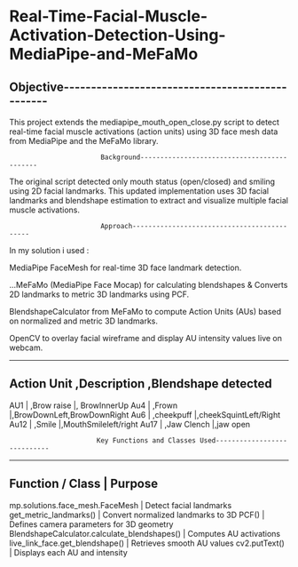# Real-Time-Facial-Muscle-Activation-Detection-Using-MediaPipe-and-MeFaMo
## Objective------------------------------------------------

This project extends the mediapipe_mouth_open_close.py script to detect real-time facial muscle activations (action units) using 3D face mesh data from MediaPipe and the MeFaMo library.

                           Background--------------------------------------------

The original script detected only mouth status (open/closed) and smiling using 2D facial landmarks. This updated implementation uses 3D facial landmarks and blendshape estimation to extract and visualize multiple facial muscle activations.

                           Approach--------------------------------------------

In my solution i used :

MediaPipe FaceMesh for real-time 3D face landmark detection.

...MeFaMo (MediaPipe Face Mocap) for calculating blendshapes & Converts 2D landmarks to metric 3D landmarks using PCF.

BlendshapeCalculator from MeFaMo to compute Action Units (AUs) based on normalized and metric 3D landmarks.

OpenCV to overlay facial wireframe and display AU intensity values live on webcam.

 ---------------------------------------------------------------------- 
 Action Unit      ,Description                ,Blendshape detected              
-------------------------------------------------------------------------
  AU1            | ,Brow raise                  |, BrowInnerUp
  Au4            | ,Frown                       |,BrowDownLeft,BrowDownRight
  Au6            | ,cheekpuff                   |,cheekSquintLeft/Right
  Au12           | ,Smile                       |,MouthSmileleft/right
  Au17           | ,Jaw Clench                  |,jaw open


                          Key Functions and Classes Used----------------------------
 -------------------------------------------------------------------------------
 Function / Class                       |        Purpose 
 -------------------------------------------------------------------------------
 mp.solutions.face_mesh.FaceMesh        |         Detect facial landmarks
 get_metric_landmarks()                 |         Convert normalized landmarks to 3D
 PCF()                                  |         Defines camera parameters for 3D geometry
 BlendshapeCalculator.calculate_blendshapes() |   Computes AU activations
 live_link_face.get_blendshape()        |         Retrieves smooth AU values
 cv2.putText()                          |         Displays each AU and intensity

